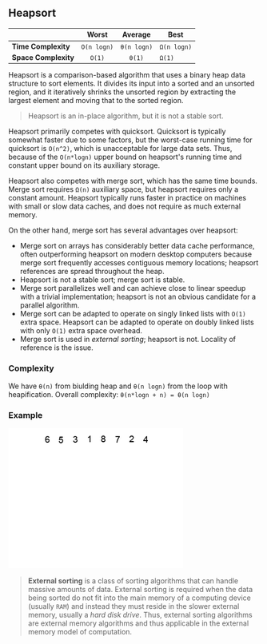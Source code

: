 ## Heapsort

|  | Worst | Average | Best |
|:--|:-:|:-:|---|
| __Time Complexity__ | `O(n logn)` | `θ(n logn)` | `Ω(n logn)` |
| __Space Complexity__ | `O(1)` | `θ(1)` | `Ω(1)` |

Heapsort is a comparison-based algorithm that uses a binary heap data structure to sort elements. It divides its input into a sorted and an unsorted region, and it iteratively shrinks the unsorted region by extracting the largest element and moving that to the sorted region.

>  Heapsort is an in-place algorithm, but it is not a stable sort.

Heapsort primarily competes with quicksort. Quicksort is typically somewhat faster due to some factors, but the worst-case running time for quicksort is `O(n^2)`, which is unacceptable for large data sets. Thus, because of the `O(n*logn)` upper bound on heapsort's running time and constant upper bound on its auxiliary storage.

Heapsort also competes with merge sort, which has the same time bounds. Merge sort requires `Ω(n)` auxiliary space, but heapsort requires only a constant amount. Heapsort typically runs faster in practice on machines with small or slow data caches, and does not require as much external memory.

On the other hand, merge sort has several advantages over heapsort:
* Merge sort on arrays has considerably better data cache performance, often outperforming heapsort on modern desktop computers because merge sort frequently accesses contiguous memory locations; heapsort references are spread throughout the heap.
* Heapsort is not a stable sort; merge sort is stable.
* Merge sort parallelizes well and can achieve close to linear speedup with a trivial implementation; heapsort is not an obvious candidate for a parallel algorithm.
* Merge sort can be adapted to operate on singly linked lists with `O(1)` extra space. Heapsort can be adapted to operate on doubly linked lists with only `O(1)` extra space overhead.
* Merge sort is used in _external sorting_; heapsort is not. Locality of reference is the issue.

### Complexity
We have `θ(n)` from biulding heap and `θ(n logn)` from the loop with heapification. Overall complexity: `θ(n*logn + n) = θ(n logn)`

### Example

![heap-sort](./images/heap-sort.gif)

> __External sorting__ is a class of sorting algorithms that can handle massive amounts of data. External sorting is required when the data being sorted do not fit into the main memory of a computing device (usually `RAM`) and instead they must reside in the slower external memory, usually a _hard disk drive_. Thus, external sorting algorithms are external memory algorithms and thus applicable in the external memory model of computation.